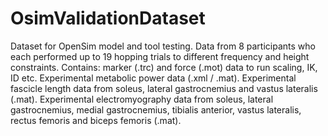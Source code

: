 # OsimValidationDataset
Dataset for OpenSim model and tool testing. Data from 8 participants who each performed up to 19 hopping trials to different frequency and height constraints.
Contains:
marker (.trc) and force (.mot) data to run scaling, IK, ID etc.
Experimental metabolic power data (.xml / .mat).
Experimental fascicle length data from soleus, lateral gastrocnemius and vastus lateralis (.mat).
Experimental electromyography data from soleus, lateral gastrocnemius, medial gastrocnemius, tibialis anterior, vastus lateralis, rectus femoris and biceps femoris (.mat).
